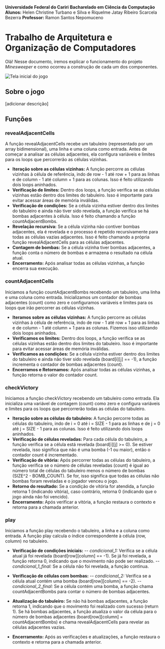 **Universidade Federal do Cariri**
**Bacharelado em Ciência da Computação**
**Alunos:** Helen Christine Turbano e Silva e Riquelme Jatay Ribeiro Scarcela Bezerra
**Professor:** Ramon Santos Nepomuceno
# Trabalho de Arquitetura e Organização de Computadores

Olá! Nesse documento, iremos explicar o funcionamento do projeto *Minesweeper* e como ocorreu a construção de cada um dos componentes.

![Tela inicial do jogo](https://i.postimg.cc/nhZpZSFK/Imagem-do-Whats-App-de-2024-02-20-s-22-14-26-9fd64463.jpg)

## Sobre o jogo
[adicionar descrição]

## Funções
### revealAdjacentCells

A função revealAdjacentCells recebe um tabuleiro (representado por um array bidimensional), uma linha e uma coluna como entrada. Antes de começar a analisar as células adjacentes, ela configura variáveis e limites para os loops que percorrerão as células vizinhas.

- **Iteração sobre as células vizinhas:** A função percorre as células vizinhas à célula de referência, indo de row - 1 até row + 1 para as linhas e de column - 1 até column + 1 para as colunas. Isso é feito utilizando dois loops aninhados.
- **Verificação de limites:** Dentro dos loops, a função verifica se as células vizinhas estão dentro dos limites do tabuleiro. Isso é importante para evitar acessar áreas de memória inválidas.
- **Verificação de condições:** Se a célula vizinha estiver dentro dos limites do tabuleiro e ainda não tiver sido revelada, a função verifica se há bombas adjacentes à célula. Isso é feito chamando a função countAdjacentBombs.
- **Revelação recursiva:** Se a célula vizinha não contiver bombas adjacentes, ela é revelada e o processo é repetido recursivamente para todas as células vazias adjacentes. Isso é feito chamando a própria função revealAdjacentCells para as células adjacentes.
- **Contagem de bombas:** Se a célula vizinha tiver bombas adjacentes, a função conta o número de bombas e armazena o resultado na célula atual.
- **Encerramento:** Após analisar todas as células vizinhas, a função encerra sua execução.

### 

### countAdjacentCells
Iniciamos a função countAdjacentBombs recebendo um tabuleiro, uma linha e uma coluna como entrada. Inicializamos um contador de bombas adjacentes (count) como zero e configuramos variáveis e limites para os loops que irão percorrer as células vizinhas.

- **Iteramos sobre as células vizinhas:** A função percorre as células vizinhas à célula de referência, indo de row - 1 até row + 1 para as linhas e de column - 1 até column + 1 para as colunas. Fizemos isso utilizando dois loops aninhados.
- **Verificamos os limites:** Dentro dos loops, a função verifica se as células vizinhas estão dentro dos limites do tabuleiro. Isso é importante para evitar acessar áreas de memória inválidas.
- **Verificamos as condições:** Se a célula vizinha estiver dentro dos limites do tabuleiro e ainda não tiver sido revelada (board[i][j] == -1), a função incrementa o contador de bombas adjacentes (count).
- **Encerramos e Retornamos:** Após analisar todas as células vizinhas, a função retorna o valor do contador count.

### checkVictory

Iniciamos a função checkVictory recebendo um tabuleiro como entrada. Ela inicializa uma variável de contagem (count) como zero e configura variáveis e limites para os loops que percorrerão todas as células do tabuleiro.

- **Iteração sobre as células do tabuleiro:** A função percorre todas as células do tabuleiro, indo de i = 0 até i = SIZE - 1 para as linhas e de j = 0 até j = SIZE - 1 para as colunas. Isso é feito utilizando dois loops aninhados.
- **Verificação de células reveladas:** Para cada célula do tabuleiro, a função verifica se a célula está revelada (board[i][j] >= 0). Se estiver revelada, isso significa que não é uma bomba (-1 ou maior), então o contador count é incrementado.
- **Verificação de vitória:** Após percorrer todas as células do tabuleiro, a função verifica se o número de células reveladas (count) é igual ao número total de células do tabuleiro menos o número de bombas (SIZE^2 - BOMB_COUNT). Se for, isso significa que todas as células não bombas foram reveladas e o jogador venceu o jogo.
- **Retorno do resultado:** Se a condição de vitória for atendida, a função retorna 1 (indicando vitória), caso contrário, retorna 0 (indicando que o jogo ainda não foi vencido).
- **Encerramento:** Após verificar a vitória, a função restaura o contexto e retorna para a chamada anterior.

### play

Iniciamos a função play recebendo o tabuleiro, a linha e a coluna como entrada. A função play calcula o índice correspondente à célula (row, column) no tabuleiro.

  

- **Verificação de condições iniciais:**
-- *condicional_1:* Verifica se a célula atual já foi revelada (board[row][column] == -1). Se já foi revelada, a função retorna 0, indicando que o movimento não pode ser realizado.
-- *condicional_1_final:* Se a célula não foi revelada, a função continua.

- **Verificação de células com bombas:**
-- *condicional_2:* Verifica se a célula atual contém uma bomba (board[row][column] == -2).
-- *condicional_2_final:* Se a célula contém uma bomba, a função chama countAdjacentBombs para contar o número de bombas adjacentes.

- **Atualização do tabuleiro:** Se não há bombas adjacentes, a função retorna 1, indicando que o movimento foi realizado com sucesso (return 1).
Se há bombas adjacentes, a função atualiza o valor da célula para o número de bombas adjacentes (board[row][column] = countAdjacentBombs) e chama revealAdjacentCells para revelar as células adjacentes vazias.

- **Encerramento:** Após as verificações e atualizações, a função restaura o contexto e retorna para a chamada anterior.

